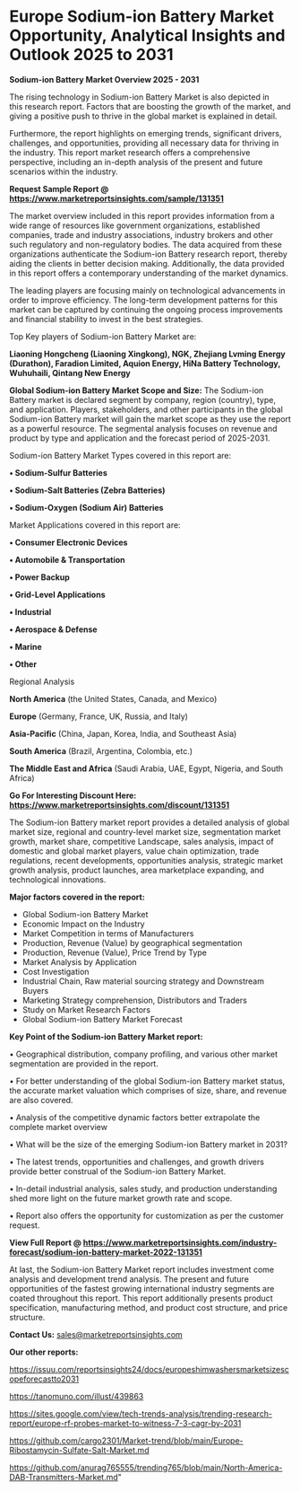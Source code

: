 # Europe Sodium-ion Battery Market Opportunity, Analytical Insights and Outlook 2025 to 2031

<Strong> Sodium-ion Battery Market Overview 2025 - 2031</strong>

The rising technology in Sodium-ion Battery Market is also depicted in this research report. Factors that are boosting the growth of the market, and giving a positive push to thrive in the global market is explained in detail.

Furthermore, the report highlights on emerging trends, significant drivers, challenges, and opportunities, providing all necessary data for thriving in the industry. This report market research offers a comprehensive perspective, including an in-depth analysis of the present and future scenarios within the industry.

<strong>Request Sample Report @ <a href=https://www.marketreportsinsights.com/sample/131351>https://www.marketreportsinsights.com/sample/131351</a></strong>

The market overview included in this report provides information from a wide range of resources like government organizations, established companies, trade and industry associations, industry brokers and other such regulatory and non-regulatory bodies. The data acquired from these organizations authenticate the Sodium-ion Battery research report, thereby aiding the clients in better decision making. Additionally, the data provided in this report offers a contemporary understanding of the market dynamics.

The leading players are focusing mainly on technological advancements in order to improve efficiency. The long-term development patterns for this market can be captured by continuing the ongoing process improvements and financial stability to invest in the best strategies.

Top Key players of Sodium-ion Battery Market are:

<strong>Liaoning Hongcheng (Liaoning Xingkong), NGK, Zhejiang Lvming Energy (Durathon), Faradion Limited, Aquion Energy, HiNa Battery Technology, Wuhuhaili, Qintang New Energy</strong>

<strong><b>Global Sodium-ion Battery Market Scope and Size:</b></strong>
The Sodium-ion Battery market is declared segment by company, region (country), type, and application. Players, stakeholders, and other participants in the global Sodium-ion Battery market will gain the market scope as they use the report as a powerful resource. The segmental analysis focuses on revenue and product by type and application and the forecast period of 2025-2031.

Sodium-ion Battery Market Types covered in this report are:

<strong>• Sodium-Sulfur Batteries

• Sodium-Salt Batteries (Zebra Batteries)

• Sodium-Oxygen (Sodium Air) Batteries</strong>

Market Applications covered in this report are:

<strong>• Consumer Electronic Devices

• Automobile & Transportation

• Power Backup

• Grid-Level Applications

• Industrial

• Aerospace & Defense

• Marine

• Other</strong> 

Regional Analysis

<strong>North America</strong> (the United States, Canada, and Mexico)

<strong>Europe</strong> (Germany, France, UK, Russia, and Italy)

<strong>Asia-Pacific</strong> (China, Japan, Korea, India, and Southeast Asia)

<strong>South America</strong> (Brazil, Argentina, Colombia, etc.)

<strong>The Middle East and Africa</strong> (Saudi Arabia, UAE, Egypt, Nigeria, and South Africa)

<strong>Go For Interesting Discount Here: <a href=https://www.marketreportsinsights.com/discount/131351>https://www.marketreportsinsights.com/discount/131351</a></strong>

The Sodium-ion Battery market report provides a detailed analysis of global market size, regional and country-level market size, segmentation market growth, market share, competitive Landscape, sales analysis, impact of domestic and global market players, value chain optimization, trade regulations, recent developments, opportunities analysis, strategic market growth analysis, product launches, area marketplace expanding, and technological innovations.

<strong><b>Major factors covered in the report:</b></strong>
<ul>
  <li>Global Sodium-ion Battery Market </li>
  <li>Economic Impact on the Industry</li>
  <li>Market Competition in terms of Manufacturers</li>
  <li>Production, Revenue (Value) by geographical segmentation</li>
  <li>Production, Revenue (Value), Price Trend by Type</li>
  <li>Market Analysis by Application</li>
  <li>Cost Investigation</li>
  <li>Industrial Chain, Raw material sourcing strategy and Downstream Buyers</li>
  <li>Marketing Strategy comprehension, Distributors and Traders</li>
  <li>Study on Market Research Factors</li>
  <li>Global Sodium-ion Battery Market Forecast</li>
</ul>

<strong><b>Key Point of the Sodium-ion Battery Market report:</b></strong>

• Geographical distribution, company profiling, and various other market segmentation are provided in the report.

• For better understanding of the global Sodium-ion Battery market status, the accurate market valuation which comprises of size, share, and revenue are also covered.

• Analysis of the competitive dynamic factors better extrapolate the complete market overview

• What will be the size of the emerging Sodium-ion Battery market in 2031?

• The latest trends, opportunities and challenges, and growth drivers provide better construal of the Sodium-ion Battery Market.

• In-detail industrial analysis, sales study, and production understanding shed more light on the future market growth rate and scope.

• Report also offers the opportunity for customization as per the customer request.

<strong><b>View Full Report @ <a href=https://www.marketreportsinsights.com/industry-forecast/sodium-ion-battery-market-2022-131351>https://www.marketreportsinsights.com/industry-forecast/sodium-ion-battery-market-2022-131351</a></b></strong>


At last, the Sodium-ion Battery Market report includes investment come analysis and development trend analysis. The present and future opportunities of the fastest growing international industry segments are coated throughout this report. This report additionally presents product specification, manufacturing method, and product cost structure, and price structure.

<strong>Contact Us:</strong>
sales@marketreportsinsights.com

<strong>Our other reports:</strong>

<a href=https://issuu.com/reportsinsights24/docs/europeshimwashersmarketsizescopeforecastto2031>https://issuu.com/reportsinsights24/docs/europeshimwashersmarketsizescopeforecastto2031</a>

<a href=https://tanomuno.com/illust/439863>https://tanomuno.com/illust/439863</a>

<a href=https://sites.google.com/view/tech-trends-analysis/trending-research-report/europe-rf-probes-market-to-witness-7-3-cagr-by-2031>https://sites.google.com/view/tech-trends-analysis/trending-research-report/europe-rf-probes-market-to-witness-7-3-cagr-by-2031</a>

<a href=https://github.com/cargo2301/Market-trend/blob/main/Europe-Ribostamycin-Sulfate-Salt-Market.md>https://github.com/cargo2301/Market-trend/blob/main/Europe-Ribostamycin-Sulfate-Salt-Market.md</a>

<a href=https://github.com/anurag765555/trending765/blob/main/North-America-DAB-Transmitters-Market.md>https://github.com/anurag765555/trending765/blob/main/North-America-DAB-Transmitters-Market.md</a>"
